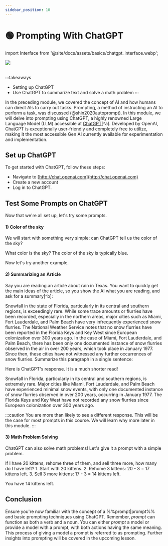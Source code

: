 ```yaml
---
sidebar_position: 10
---
```

# 🟢 Prompting With ChatGPT

import Interface from '@site/docs/assets/basics/chatgpt_interface.webp';

<div style={{textAlign: 'center'}}>
  <img src={Interface} className="img-docs" style={{width: "80%"}}/>
</div>
<br/>

:::takeaways
- Setting up ChatGPT
- Use ChatGPT to summarize text and solve a math problem
:::

In the preceding module, we covered the concept of AI and how humans can direct AIs to carry out tasks. Prompting, a method of instructing an AI to perform a task, was discussed (@shin2020autoprompt). In this module, we will delve into prompting using ChatGPT, a highly renowned Large Language Model (LLM) accessible at [ChatGPT](http://chat.openai.com)[^a]. Developed by OpenAI, ChatGPT is exceptionally user-friendly and completely free to utilize, making it the most accessible Gen AI currently available for experimentation and implementation.

## Set up ChatGPT

To get started with ChatGPT, follow these steps:

- Navigate to [http://chat.openai.com](http://chat.openai.com)
- Create a new account 
- Log in to ChatGPT.

## Test Some Prompts on ChatGPT

Now that we're all set up, let's try some prompts.

#### 1) Color of the sky

We will start with something very simple: can ChatGPT tell us the color of the sky?

<AIInput>
What color is the sky?
</AIInput>

<AIOutput>
The color of the sky is typically blue.
</AIOutput>

Now let's try another example.

#### 2) Summarizing an Article

Say you are reading an article about rain in Texas. You want to quickly get the main ideas of the article, so you show the AI what you are reading, and ask for a summary[^b]:

<AIInput>
Snowfall in the state of Florida, particularly in its central and southern regions, is exceedingly rare. While some trace amounts or flurries have been recorded, especially in the northern areas, major cities such as Miami, Fort Lauderdale, and Palm Beach have very infrequently experienced snow flurries. The National Weather Service notes that no snow flurries have been reported in the Florida Keys and Key West since European colonization over 300 years ago. In the case of Miami, Fort Lauderdale, and Palm Beach, there has been only one documented instance of snow flurries observed in the air in over 200 years, which took place in January 1977. Since then, these cities have not witnessed any further occurrences of snow flurries.
Summarize this paragraph in a single sentence:
</AIInput>

Here is ChatGPT's response. It is a much shorter read!

<AIOutput>
Snowfall in Florida, particularly in its central and southern regions, is extremely rare. Major cities like Miami, Fort Lauderdale, and Palm Beach have experienced minimal snow events, with only one documented instance of snow flurries observed in over 200 years, occurring in January 1977. The Florida Keys and Key West have not recorded any snow flurries since European colonization over 300 years ago.
</AIOutput>

:::caution
You are more than likely to see a different response. This will be the case for most prompts in this course. We will learn why more later in this module.
:::

#### 3) Math Problem Solving

ChatGPT can also solve math problems! Let's give it a prompt with a simple problem.


<AIInput>
If I have 20 kittens, rehome three of them, and sell three more, how many do I have left?
</AIInput>

<AIOutput>
1. Start with 20 kittens.
2. Rehome 3 kittens: 20 - 3 = 17 kittens left.
3. Sell 3 more kittens: 17 - 3 = 14 kittens left.

You have 14 kittens left.
</AIOutput>


## Conclusion

Ensure you're now familiar with the concept of a %%prompt|prompt%% and basic prompting techniques using ChatGPT. Remember, *prompt* can function as both a verb and a noun. You can either *prompt* a model or provide a model with a prompt, with both actions having the same meaning. This process of giving a model a prompt is referred to as prompting. Further insights into prompting will be covered in the upcoming lesson.